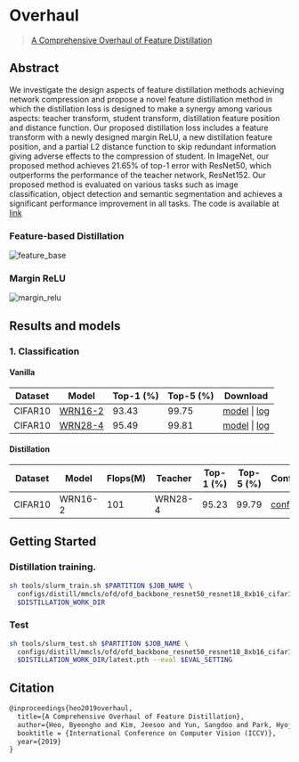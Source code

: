 # Overhaul

> [A Comprehensive Overhaul of Feature Distillation](https://arxiv.org/abs/1904.01866)

<!-- [ALGORITHM] -->

## Abstract

We investigate the design aspects of feature distillation methods achieving network compression and propose a novel feature distillation method in which the distillation loss is designed to make a synergy among various aspects: teacher transform, student transform, distillation feature position and distance function. Our proposed distillation loss includes a feature transform with a newly designed margin ReLU, a new distillation feature position, and a partial L2 distance function to skip redundant information giving adverse effects to the compression of student. In ImageNet, our proposed method achieves 21.65% of top-1 error with ResNet50, which outperforms the performance of the teacher network, ResNet152. Our proposed method is evaluated on various tasks such as image classification, object detection and semantic segmentation and achieves a significant performance improvement in all tasks. The code is available at [link](https://sites.google.com/view/byeongho-heo/overhaul)

### Feature-based Distillation

![feature_base](https://user-images.githubusercontent.com/88702197/187423965-bb3bde16-c71a-43c6-903c-69aff1005415.png)

### Margin ReLU

![margin_relu](https://user-images.githubusercontent.com/88702197/187423981-67106ac2-48d9-4002-8b32-b92a90b1dacd.png)

## Results and models

### 1. Classification

#### Vanilla

| Dataset | Model                                                                   | Top-1 (%) | Top-5 (%) | Download                                                                                                                                                                                                                              |
| ------- | ----------------------------------------------------------------------- | --------- | --------- | ------------------------------------------------------------------------------------------------------------------------------------------------------------------------------------------------------------------------------------- |
| CIFAR10 | [WRN16-2](../../../vanilla/mmcls/wide-resnet/wrn16-w2_b16x8_cifar10.py) | 93.43     | 99.75     | [model](https://download.openmmlab.com/mmrazor/v1/wide_resnet/wrn16_2_b16x8_cifar10_20220831_204709-446b466e.pth) \| [log](https://download.openmmlab.com/mmrazor/v1/wide_resnet/wrn16_2_b16x8_cifar10_20220831_204709-446b466e.json) |
| CIFAR10 | [WRN28-4](../../../vanilla/mmcls/wide-resnet/wrn28-w4_b16x8_cifar10.py) | 95.49     | 99.81     | [model](https://download.openmmlab.com/mmrazor/v1/wide_resnet/wrn28_4_b16x8_cifar10_20220831_173536-d6f8725c.pth) \| [log](https://download.openmmlab.com/mmrazor/v1/wide_resnet/wrn28_4_b16x8_cifar10_20220831_173536-d6f8725c.json) |

#### Distillation

| Dataset | Model   | Flops(M) | Teacher | Top-1 (%) | Top-5 (%) | Configs                                                     | Download                                                                                                                                                                                                                                                                                                                        |
| ------- | ------- | -------- | ------- | --------- | --------- | ----------------------------------------------------------- | ------------------------------------------------------------------------------------------------------------------------------------------------------------------------------------------------------------------------------------------------------------------------------------------------------------------------------- |
| CIFAR10 | WRN16-2 | 101      | WRN28-4 | 95.23     | 99.79     | [config](./ofd_backbone_resnet50_resnet18_8xb16_cifar10.py) | [model](https://download.openmmlab.com/mmrazor/v1/factor_transfer/factor-transfer_backbone_resnet50_resnet18_8xb16_cifar10_train_20220831_201322-943df33f.pth) \| [log](https://download.openmmlab.com/mmrazor/v1/factor_transfer/factor-transfer_backbone_resnet50_resnet18_8xb16_cifar10_train_20220831_201322-943df33f.json) |

## Getting Started

### Distillation training.

```bash
sh tools/slurm_train.sh $PARTITION $JOB_NAME \
  configs/distill/mmcls/ofd/ofd_backbone_resnet50_resnet18_8xb16_cifar10.py \
  $DISTILLATION_WORK_DIR
```

### Test

```bash
sh tools/slurm_test.sh $PARTITION $JOB_NAME \
  configs/distill/mmcls/ofd/ofd_backbone_resnet50_resnet18_8xb16_cifar10.py \
  $DISTILLATION_WORK_DIR/latest.pth --eval $EVAL_SETTING
```

## Citation

```latex
@inproceedings{heo2019overhaul,
  title={A Comprehensive Overhaul of Feature Distillation},
  author={Heo, Byeongho and Kim, Jeesoo and Yun, Sangdoo and Park, Hyojin and Kwak, Nojun and Choi, Jin Young},
  booktitle = {International Conference on Computer Vision (ICCV)},
  year={2019}
}
```
